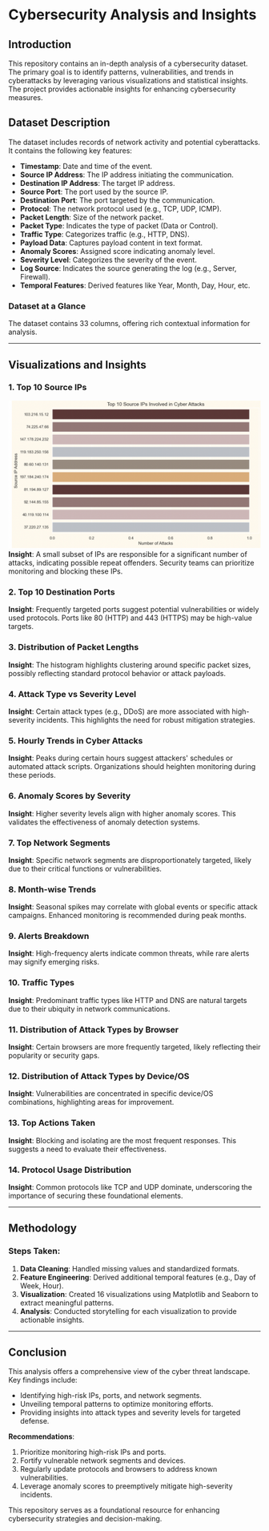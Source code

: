 # Cybersecurity Analysis and Insights

## Introduction
This repository contains an in-depth analysis of a cybersecurity dataset. The primary goal is to identify patterns, vulnerabilities, and trends in cyberattacks by leveraging various visualizations and statistical insights. The project provides actionable insights for enhancing cybersecurity measures.

## Dataset Description
The dataset includes records of network activity and potential cyberattacks. It contains the following key features:

- **Timestamp**: Date and time of the event.
- **Source IP Address**: The IP address initiating the communication.
- **Destination IP Address**: The target IP address.
- **Source Port**: The port used by the source IP.
- **Destination Port**: The port targeted by the communication.
- **Protocol**: The network protocol used (e.g., TCP, UDP, ICMP).
- **Packet Length**: Size of the network packet.
- **Packet Type**: Indicates the type of packet (Data or Control).
- **Traffic Type**: Categorizes traffic (e.g., HTTP, DNS).
- **Payload Data**: Captures payload content in text format.
- **Anomaly Scores**: Assigned score indicating anomaly level.
- **Severity Level**: Categorizes the severity of the event.
- **Log Source**: Indicates the source generating the log (e.g., Server, Firewall).
- **Temporal Features**: Derived features like Year, Month, Day, Hour, etc.

### Dataset at a Glance
The dataset contains 33 columns, offering rich contextual information for analysis.

---

## Visualizations and Insights

### 1. Top 10 Source IPs
![Top 10 Source IPs](images/top10_sourceips_involved_in_cyberattacks.png)
**Insight**: A small subset of IPs are responsible for a significant number of attacks, indicating possible repeat offenders. Security teams can prioritize monitoring and blocking these IPs.

### 2. Top 10 Destination Ports
**Insight**: Frequently targeted ports suggest potential vulnerabilities or widely used protocols. Ports like 80 (HTTP) and 443 (HTTPS) may be high-value targets.

### 3. Distribution of Packet Lengths
**Insight**: The histogram highlights clustering around specific packet sizes, possibly reflecting standard protocol behavior or attack payloads.

### 4. Attack Type vs Severity Level
**Insight**: Certain attack types (e.g., DDoS) are more associated with high-severity incidents. This highlights the need for robust mitigation strategies.

### 5. Hourly Trends in Cyber Attacks
**Insight**: Peaks during certain hours suggest attackers' schedules or automated attack scripts. Organizations should heighten monitoring during these periods.

### 6. Anomaly Scores by Severity
**Insight**: Higher severity levels align with higher anomaly scores. This validates the effectiveness of anomaly detection systems.

### 7. Top Network Segments
**Insight**: Specific network segments are disproportionately targeted, likely due to their critical functions or vulnerabilities.

### 8. Month-wise Trends
**Insight**: Seasonal spikes may correlate with global events or specific attack campaigns. Enhanced monitoring is recommended during peak months.

### 9. Alerts Breakdown
**Insight**: High-frequency alerts indicate common threats, while rare alerts may signify emerging risks.

### 10. Traffic Types
**Insight**: Predominant traffic types like HTTP and DNS are natural targets due to their ubiquity in network communications.

### 11. Distribution of Attack Types by Browser
**Insight**: Certain browsers are more frequently targeted, likely reflecting their popularity or security gaps.

### 12. Distribution of Attack Types by Device/OS
**Insight**: Vulnerabilities are concentrated in specific device/OS combinations, highlighting areas for improvement.

### 13. Top Actions Taken
**Insight**: Blocking and isolating are the most frequent responses. This suggests a need to evaluate their effectiveness.

### 14. Protocol Usage Distribution
**Insight**: Common protocols like TCP and UDP dominate, underscoring the importance of securing these foundational elements.

---

## Methodology
### Steps Taken:
1. **Data Cleaning**: Handled missing values and standardized formats.
2. **Feature Engineering**: Derived additional temporal features (e.g., Day of Week, Hour).
3. **Visualization**: Created 16 visualizations using Matplotlib and Seaborn to extract meaningful patterns.
4. **Analysis**: Conducted storytelling for each visualization to provide actionable insights.

---

## Conclusion
This analysis offers a comprehensive view of the cyber threat landscape. Key findings include:
- Identifying high-risk IPs, ports, and network segments.
- Unveiling temporal patterns to optimize monitoring efforts.
- Providing insights into attack types and severity levels for targeted defense.

**Recommendations**:
1. Prioritize monitoring high-risk IPs and ports.
2. Fortify vulnerable network segments and devices.
3. Regularly update protocols and browsers to address known vulnerabilities.
4. Leverage anomaly scores to preemptively mitigate high-severity incidents.

This repository serves as a foundational resource for enhancing cybersecurity strategies and decision-making.

